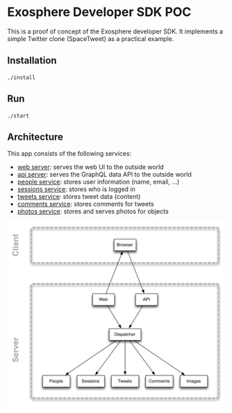 # Exosphere Developer SDK POC

This is a proof of concept of the Exosphere developer SDK.
It implements a simple Twitter clone (SpaceTweet) as a practical example.


## Installation

```
./install
```


## Run

```
./start
```


## Architecture

This app consists of the following services:

* [web server](web_server): serves the web UI to the outside world
* [api server](api_server): serves the GraphQL data API to the outside world
* [people service](people_service): stores user information (name, email, ...)
* [sessions service](sessions_service): stores who is logged in
* [tweets service](tweets_service): stores tweet data (content)
* [comments service](comments_service): stores comments for tweets
* [photos service](photos_service): stores and serves photos for objects

![architecture diagram](documentation/architecture.gif)
